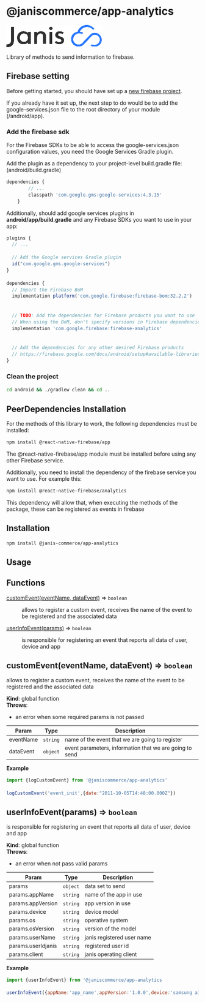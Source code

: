 # @janiscommerce/app-analytics

![janis-logo](brand-logo.png)

Library of methods to send information to firebase.



## Firebase setting

Before getting started, you should have set up a [new firebase project](https://console.firebase.google.com/).

If you already have it set up, the next step to do would be to add the google-services.json file to the root directory of your module (/android/app).

### Add the firebase sdk

For the Firebase SDKs to be able to access the google-services.json configuration values, you need the Google Services Gradle plugin.

Add the plugin as a dependency to your project-level build.gradle file: (android/build.gradle)

```javascript
dependencies {
        // ...
        classpath 'com.google.gms:google-services:4.3.15'
    } 
```

Additionally, should add google services plugins in **android/app/build.gradle** and any Firebase SDKs you want to use in your app:

```javascript
plugins {
  // ...

  // Add the Google services Gradle plugin
  id("com.google.gms.google-services")
}

dependencies {
  // Import the Firebase BoM
  implementation platform('com.google.firebase:firebase-bom:32.2.2')


  // TODO: Add the dependencies for Firebase products you want to use
  // When using the BoM, don't specify versions in Firebase dependencies
  implementation 'com.google.firebase:firebase-analytics'


  // Add the dependencies for any other desired Firebase products
  // https://firebase.google.com/docs/android/setup#available-libraries
}

```

### Clean the project

```sh
cd android && ./gradlew clean && cd ..
```


## PeerDependencies Installation

For the methods of this library to work, the following dependencies must be installed:

```sh
npm install @react-native-firebase/app
```
The @react-native-firebase/app module must be installed before using any other Firebase service.

Additionally, you need to install the dependency of the firebase service you want to use. 
For example this:

```sh
npm install @react-native-firebase/analytics
```
This dependency will allow that, when executing the methods of the package, these can be registered as events in firebase

## Installation

```sh
npm install @janis-commerce/app-analytics
```
## Usage

## Functions

<dl>
<dt><a href="#customEvent">customEvent(eventName, dataEvent)</a> ⇒ <code>boolean</code></dt>
<dd><p>allows to register a custom event, receives the name of the event to be registered and the associated data</p>
</dd>
<dt><a href="#userInfoEvent">userInfoEvent(params)</a> ⇒ <code>boolean</code></dt>
<dd><p>is responsible for registering an event that reports all data of user, device and app</p>
</dd>
</dl>

<a name="customEvent"></a>

## customEvent(eventName, dataEvent) ⇒ <code>boolean</code>
allows to register a custom event, receives the name of the event to be registered and the associated data

**Kind**: global function  
**Throws**:

- an error when some required params is not passed


| Param | Type | Description |
| --- | --- | --- |
| eventName | <code>string</code> | name of the event that we are going to register |
| dataEvent | <code>object</code> | event parameters, information that we are going to send |

**Example**  
```js
import {logCustomEvent} from '@janiscommerce/app-analytics'

logCustomEvent('event_init',{date:"2011-10-05T14:48:00.000Z"})
```
<a name="userInfoEvent"></a>

## userInfoEvent(params) ⇒ <code>boolean</code>
is responsible for registering an event that reports all data of user, device and app

**Kind**: global function  
**Throws**:

- an error when not pass valid params


| Param | Type | Description |
| --- | --- | --- |
| params | <code>object</code> | data set to send |
| params.appName | <code>string</code> | name of the app in use |
| params.appVersion | <code>string</code> | app version in use |
| params.device | <code>string</code> | device model |
| params.os | <code>string</code> | operative system |
| params.osVersion | <code>string</code> | version of the model |
| params.userName | <code>string</code> | janis registered user name |
| params.userIdjanis | <code>string</code> | registered user id |
| params.client | <code>string</code> | janis operating client |

**Example**  
```js
import {userInfoEvent} from '@janiscommerce/app-analytics

userInfoEvent({appName:'app_name',appVersion:'1.0.0',device:'samsung a10',os:'android',osVersion:'10',userName:'user_name',userId:'012345678910'})
```
